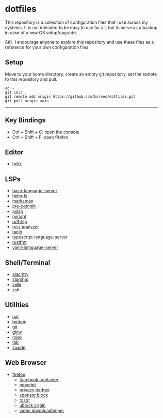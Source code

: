 # dotfiles

This repository is a collection of configuration files that I use across my 
systems. It is not intended to be easy to use for all, but to serve as a 
backup in case of a new OS setup/upgrade.

Still, I encourage anyone to explore this repository and use these files as a 
reference for your own configuration files.

## Setup

Move to your home directory, create an empty git repository, set the remote
to this repository and pull.

```console
cd ~
git init .
git remote add origin https://github.com/boreec/dotfiles.git
git pull origin main
```

---

## Key Bindings

- Ctrl + Shift + C: open the console
- Ctrl + Shift + F: open firefox

## Editor

- [helix](https://github.com/helix-editor/helix) 

## LSPs

- [bash-language-server](https://github.com/bash-lsp/bash-language-server)
- [helm-ls](https://github.com/mrjosh/helm-ls)
- [marksman](https://github.com/artempyanykh/marksman)
- [pre-commit](https://pre-commit.com/)
- [pylsp](https://github.com/python-lsp/python-lsp-server)
- [pyright](https://github.com/microsoft/pyright)
- [ruff-lsp](https://github.com/astral-sh/ruff-lsp)
- [rust-analyzer](https://github.com/rust-lang/rust-analyzer)
- [taplo](https://github.com/tamasfe/taplo)
- [typescript-language-server](https://github.com/typescript-language-server/typescript-language-server)
- [rustfmt](https://github.com/rust-lang/rustfmt)
- [yaml-lamguage-server](https://www.npmjs.com/package/yaml-language-server)

## Shell/Terminal

- [alacritty](https://github.com/alacritty/alacritty)
- [starship](https://github.com/starship/starship) 
- [zellij](https://github.com/zellij-org/zellij)
- zsh

## Utilities

- [bat](https://github.com/sharkdp/bat)
- [bottom](https://github.com/ClementTsang/bottom)
- [git](https://git-scm.com/)
- [glow](https://github.com/charmbracelet/glow)
- [mise](https://github.com/jdx/mise)
- [tldr](https://github.com/tldr-pages/tldr)
- [zoxide](https://github.com/ajeetdsouza/zoxide)

## Web Browser

- [firefox](https://www.mozilla.org/en-US/firefox/new/)
  - [facebook container](https://addons.mozilla.org/en-US/firefox/addon/facebook-container/)
  - [noscript](https://addons.mozilla.org/en-US/firefox/addon/noscript/)
  - [privacy badger](https://addons.mozilla.org/en-US/firefox/addon/privacy-badger17/)
  - [sponsor block](https://addons.mozilla.org/en-US/firefox/addon/sponsorblock/)
  - [tosdr](https://addons.mozilla.org/en-US/firefox/addon/terms-of-service-didnt-read/)
  - [ublock origin](https://addons.mozilla.org/en-US/firefox/addon/ublock-origin/)
  - [video downloadhelper](https://addons.mozilla.org/en-US/firefox/addon/video-downloadhelper/)
